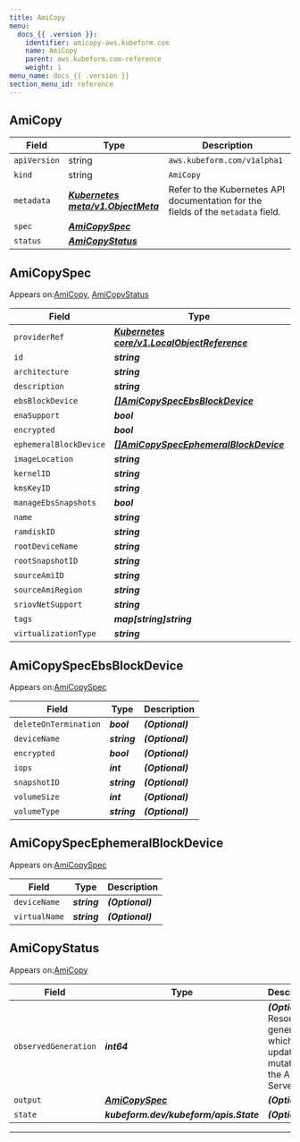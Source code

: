 ```yaml
---
title: AmiCopy
menu:
  docs_{{ .version }}:
    identifier: amicopy-aws.kubeform.com
    name: AmiCopy
    parent: aws.kubeform.com-reference
    weight: 1
menu_name: docs_{{ .version }}
section_menu_id: reference
---
```


## AmiCopy
| Field | Type | Description |
| ------ | ----- | ----------- |
| `apiVersion` | string | `aws.kubeform.com/v1alpha1` |
|    `kind` | string | `AmiCopy` |
| `metadata` | ***[Kubernetes meta/v1.ObjectMeta](https://kubernetes.io/docs/reference/generated/kubernetes-api/v1.13/#objectmeta-v1-meta)***|Refer to the Kubernetes API documentation for the fields of the `metadata` field.|
| `spec` | ***[AmiCopySpec](#AmiCopySpec)***||
| `status` | ***[AmiCopyStatus](#AmiCopyStatus)***||
## AmiCopySpec

Appears on:[AmiCopy](#AmiCopy), [AmiCopyStatus](#AmiCopyStatus)

| Field | Type | Description |
| ------ | ----- | ----------- |
| `providerRef` | ***[Kubernetes core/v1.LocalObjectReference](https://kubernetes.io/docs/reference/generated/kubernetes-api/v1.13/#localobjectreference-v1-core)***||
| `id` | ***string***||
| `architecture` | ***string***| ***(Optional)*** |
| `description` | ***string***| ***(Optional)*** |
| `ebsBlockDevice` | ***[[]AmiCopySpecEbsBlockDevice](#AmiCopySpecEbsBlockDevice)***| ***(Optional)*** |
| `enaSupport` | ***bool***| ***(Optional)*** |
| `encrypted` | ***bool***| ***(Optional)*** |
| `ephemeralBlockDevice` | ***[[]AmiCopySpecEphemeralBlockDevice](#AmiCopySpecEphemeralBlockDevice)***| ***(Optional)*** |
| `imageLocation` | ***string***| ***(Optional)*** |
| `kernelID` | ***string***| ***(Optional)*** |
| `kmsKeyID` | ***string***| ***(Optional)*** |
| `manageEbsSnapshots` | ***bool***| ***(Optional)*** |
| `name` | ***string***||
| `ramdiskID` | ***string***| ***(Optional)*** |
| `rootDeviceName` | ***string***| ***(Optional)*** |
| `rootSnapshotID` | ***string***| ***(Optional)*** |
| `sourceAmiID` | ***string***||
| `sourceAmiRegion` | ***string***||
| `sriovNetSupport` | ***string***| ***(Optional)*** |
| `tags` | ***map[string]string***| ***(Optional)*** |
| `virtualizationType` | ***string***| ***(Optional)*** |
## AmiCopySpecEbsBlockDevice

Appears on:[AmiCopySpec](#AmiCopySpec)

| Field | Type | Description |
| ------ | ----- | ----------- |
| `deleteOnTermination` | ***bool***| ***(Optional)*** |
| `deviceName` | ***string***| ***(Optional)*** |
| `encrypted` | ***bool***| ***(Optional)*** |
| `iops` | ***int***| ***(Optional)*** |
| `snapshotID` | ***string***| ***(Optional)*** |
| `volumeSize` | ***int***| ***(Optional)*** |
| `volumeType` | ***string***| ***(Optional)*** |
## AmiCopySpecEphemeralBlockDevice

Appears on:[AmiCopySpec](#AmiCopySpec)

| Field | Type | Description |
| ------ | ----- | ----------- |
| `deviceName` | ***string***| ***(Optional)*** |
| `virtualName` | ***string***| ***(Optional)*** |
## AmiCopyStatus

Appears on:[AmiCopy](#AmiCopy)

| Field | Type | Description |
| ------ | ----- | ----------- |
| `observedGeneration` | ***int64***| ***(Optional)*** Resource generation, which is updated on mutation by the API Server.|
| `output` | ***[AmiCopySpec](#AmiCopySpec)***| ***(Optional)*** |
| `state` | ***kubeform.dev/kubeform/apis.State***| ***(Optional)*** |
---
